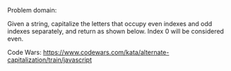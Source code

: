 Problem domain:

Given a string, capitalize the letters that occupy even indexes and odd indexes separately, and return as shown below. Index 0 will be considered even.

Code Wars:
https://www.codewars.com/kata/alternate-capitalization/train/javascript 
